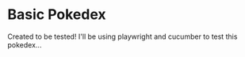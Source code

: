 # Basic Pokedex

Created to be tested! I'll be using playwright and cucumber to test this pokedex...
